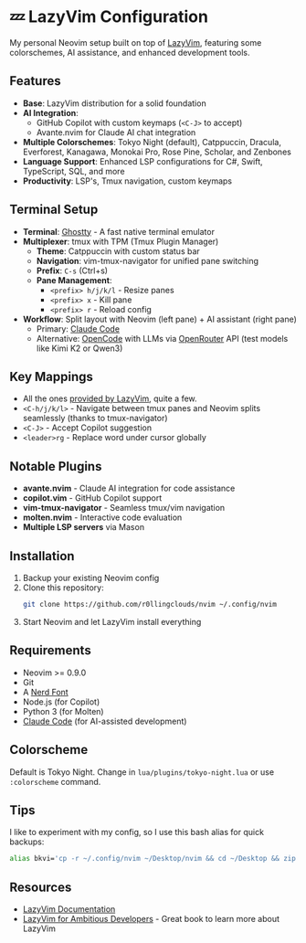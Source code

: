 # 💤 LazyVim Configuration

My personal Neovim setup built on top of [LazyVim](https://www.lazyvim.org/), featuring some colorschemes, AI assistance, and enhanced development tools.

## Features

- **Base**: LazyVim distribution for a solid foundation
- **AI Integration**: 
  - GitHub Copilot with custom keymaps (`<C-J>` to accept)
  - Avante.nvim for Claude AI chat integration
- **Multiple Colorschemes**: Tokyo Night (default), Catppuccin, Dracula, Everforest, Kanagawa, Monokai Pro, Rose Pine, Scholar, and Zenbones
- **Language Support**: Enhanced LSP configurations for C#, Swift, TypeScript, SQL, and more
- **Productivity**: LSP's, Tmux navigation, custom keymaps

## Terminal Setup

- **Terminal**: [Ghostty](https://ghostty.org/) - A fast native terminal emulator
- **Multiplexer**: tmux with TPM (Tmux Plugin Manager)
  - **Theme**: Catppuccin with custom status bar
  - **Navigation**: vim-tmux-navigator for unified pane switching
  - **Prefix**: `C-s` (Ctrl+s)
  - **Pane Management**: 
    - `<prefix> h/j/k/l` - Resize panes
    - `<prefix> x` - Kill pane
    - `<prefix> r` - Reload config
- **Workflow**: Split layout with Neovim (left pane) + AI assistant (right pane)
  - Primary: [Claude Code](https://docs.anthropic.com/en/docs/claude-code/overview)
  - Alternative: [OpenCode](https://opencode.ai) with LLMs via [OpenRouter](https://openrouter.ai) API (test models like Kimi K2 or Qwen3)

## Key Mappings
- All the ones [provided by LazyVim](https://www.lazyvim.org/keymaps), quite a few.
- `<C-h/j/k/l>` - Navigate between tmux panes and Neovim splits seamlessly (thanks to tmux-navigator)
- `<C-J>` - Accept Copilot suggestion
- `<leader>rg` - Replace word under cursor globally

## Notable Plugins

- **avante.nvim** - Claude AI integration for code assistance
- **copilot.vim** - GitHub Copilot support
- **vim-tmux-navigator** - Seamless tmux/vim navigation
- **molten.nvim** - Interactive code evaluation
- **Multiple LSP servers** via Mason

## Installation

1. Backup your existing Neovim config
2. Clone this repository:
   ```bash
   git clone https://github.com/r0llingclouds/nvim ~/.config/nvim
   ```
3. Start Neovim and let LazyVim install everything

## Requirements

- Neovim >= 0.9.0
- Git
- A [Nerd Font](https://www.nerdfonts.com/)
- Node.js (for Copilot)
- Python 3 (for Molten)
- [Claude Code](https://docs.anthropic.com/en/docs/claude-code/overview) (for AI-assisted development)

## Colorscheme

Default is Tokyo Night. Change in `lua/plugins/tokyo-night.lua` or use `:colorscheme` command.

## Tips

I like to experiment with my config, so I use this bash alias for quick backups:
```bash
alias bkvi='cp -r ~/.config/nvim ~/Desktop/nvim && cd ~/Desktop && zip -r nvim.zip nvim && rm -rf nvim && cd - > /dev/null && echo "✅ neovim back up 📦"'
```

## Resources

- [LazyVim Documentation](https://www.lazyvim.org/)
- [LazyVim for Ambitious Developers](https://lazyvim-ambitious-devs.phillips.codes/) - Great book to learn more about LazyVim
